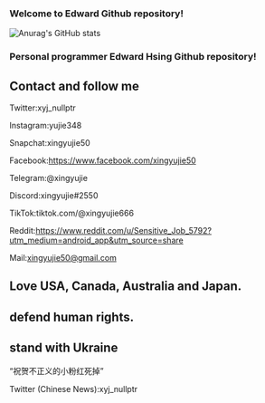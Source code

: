 ### Welcome to Edward Github repository!
![Anurag's GitHub stats](https://github-readme-stats.vercel.app/api?username=xingyujie&show_icons=true&theme=radical)
### Personal programmer Edward Hsing Github repository!
## Contact and follow me
Twitter:xyj_nullptr 

Instagram:yujie348 

Snapchat:xingyujie50 

Facebook:https://www.facebook.com/xingyujie50 

Telegram:@xingyujie 

Discord:xingyujie#2550 

TikTok:tiktok.com/@xingyujie666 

Reddit:https://www.reddit.com/u/Sensitive_Job_5792?utm_medium=android_app&utm_source=share 

Mail:xingyujie50@gmail.com

## Love USA, Canada, Australia and Japan. 
## defend human rights.
## stand with Ukraine 

“祝贺不正义的小粉红死掉” 

Twitter (Chinese News):xyj_nullptr
